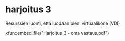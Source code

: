 # harjoitus 3
Resurssien luonti, että luodaan pieni virtuaalikone (VDI)

xfun::embed_file("Harjoitus 3 - oma vastaus.pdf")
